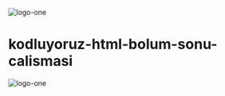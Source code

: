 ![logo-one](https://user-images.githubusercontent.com/79155927/147276338-dfd7cb8f-22c6-4af6-bc5a-692644c42f62.png)

# kodluyoruz-html-bolum-sonu-calismasi

![logo-one](https://user-images.githubusercontent.com/79155927/147276482-efb353a9-738c-4ebc-b5c6-0080f6bb4c7d.png)

